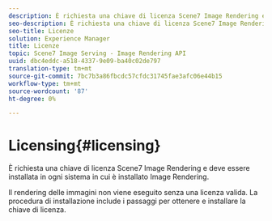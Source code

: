 ```yaml
---
description: È richiesta una chiave di licenza Scene7 Image Rendering e deve essere installata in ogni sistema in cui è installato Image Rendering.
seo-description: È richiesta una chiave di licenza Scene7 Image Rendering e deve essere installata in ogni sistema in cui è installato Image Rendering.
seo-title: Licenze
solution: Experience Manager
title: Licenze
topic: Scene7 Image Serving - Image Rendering API
uuid: dbc4eddc-a518-4337-9e09-ba40c02de797
translation-type: tm+mt
source-git-commit: 7bc7b3a86fbcdc57cfdc31745fae3afc06e44b15
workflow-type: tm+mt
source-wordcount: '87'
ht-degree: 0%

---
```



# Licensing{#licensing}

È richiesta una chiave di licenza Scene7 Image Rendering e deve essere installata in ogni sistema in cui è installato Image Rendering.

Il rendering delle immagini non viene eseguito senza una licenza valida. La procedura di installazione include i passaggi per ottenere e installare la chiave di licenza.
